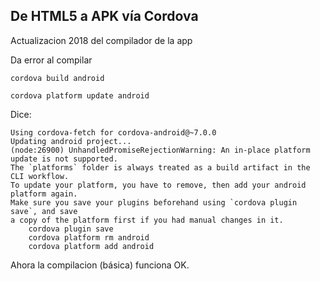 ## De HTML5 a APK vía Cordova

Actualizacion 2018 del compilador de la app

Da error al compilar
```
cordova build android
```

```
cordova platform update android
```
Dice:
```
Using cordova-fetch for cordova-android@~7.0.0
Updating android project...
(node:26900) UnhandledPromiseRejectionWarning: An in-place platform update is not supported. 
The `platforms` folder is always treated as a build artifact in the CLI workflow.
To update your platform, you have to remove, then add your android platform again.
Make sure you save your plugins beforehand using `cordova plugin save`, and save 
a copy of the platform first if you had manual changes in it.
	cordova plugin save
	cordova platform rm android
	cordova platform add android

```

Ahora la compilacion (básica) funciona OK.

